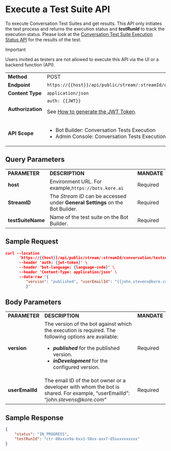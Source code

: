 # Execute a Test Suite API

To execute Conversation Test Suites and get results. This API only initiates the test process and returns the execution status and **_testRunId_** to track the execution status. Please look at the [Conversation Test Suite Execution Status API](../batch-test-execution-status/) for the results of the test.

<div class="admonition warning">
<p class="admonition-title">Important</p>
<p>Users invited as testers are not allowed to execute this API via the UI or a backend function (API).</p>
</div>


<table>
  <tr>
   <td><strong>Method</strong>
   </td>
   <td>POST
   </td>
  </tr>
  <tr>
   <td><strong>Endpoint</strong>
   </td>
   <td><code>https://{{host}}/api/public/stream/:streamId/conversation/testsuite/:testSuiteName/run</code>
   </td>
  </tr>
  <tr>
   <td><strong>Content Type</strong>
   </td>
   <td><code>application/json</code>
   </td>
  </tr>
  <tr>
   <td><strong>Authorization</strong>
   </td>
   <td><code>auth: {{JWT}}</code>
<p>
See <a href="../api-introduction/#generating-the-jwt-token">How to generate the JWT Token</a>.
   </td>
  </tr>
  <tr>
   <td><strong>API Scope</strong>
   </td>
   <td>
<ul>

<li>Bot Builder: Conversation Tests Execution

<li>Admin Console: Conversation Tests Execution
</li>
</ul>
   </td>
  </tr>
</table>



## Query Parameters


<table>
  <tr>
   <td><strong>PARAMETER</strong>
   </td>
   <td><strong>DESCRIPTION</strong>
   </td>
   <td><strong>MANDATE</strong>
   </td>
  </tr>
  <tr>
   <td><strong>host</strong>
   </td>
   <td>Environment URL. For example,<code>https://bots.kore.ai</code>
   </td>
   <td>Required
   </td>
  </tr>
  <tr>
   <td><strong>StreamID</strong>
   </td>
   <td>The  <em>Stream ID</em> can be accessed under <strong>General Settings</strong> on the Bot Builder.
   </td>
   <td>Required
   </td>
  </tr>
  <tr>
   <td><strong>testSuiteName</strong>
   </td>
   <td>Name of the test suite on the Bot Builder.
   </td>
   <td>Required
   </td>
  </tr>
</table>


## Sample Request

```json
curl --location 
      'https://{{host}}/api/public/stream/:streamId/conversation/testsuite/:testSuiteName/run' \
      --header 'auth: {jwt-token}' \
      --header 'bot-language: {language-code}' \
      --header 'Content-Type: application/json' \
      --data-raw '{
         "version": "published", "userEmailId": "{{john.stevens@kore.com}}" 
         }'
```

## Body Parameters

<table>
  <tr>
   <td><strong>PARAMETER</strong>
   </td>
   <td><strong>DESCRIPTION</strong>
   </td>
   <td><strong>MANDATE</strong>
   </td>
  </tr>
   <tr>
   <td><strong>version</strong>
   </td>
   <td>The version of the bot against which the execution is required. The following options are available:
<ul>

<li><strong><em>published</em></strong> for the published version.

<li><strong><em>inDevelopment</em></strong> for the configured version.
</li>
</ul>
   </td>
   <td>Required
   </td>
  </tr>
   <tr>
   <td><strong>userEmailId</strong>
   </td>
   <td>	The email ID of the bot owner or a developer with whom the bot is shared. For example, “userEmailId”: “<i>john.stevens@kore.com</i>“</td>
   <td>Required   </td>
  </tr>
</table>

## Sample Response

```json
{
    "status": "IN_PROGRESS",
    "testRunId": "ctr-80xxxx9a-bxx1-58xx-axx7-d5xxxxxxxxxx"
}
```